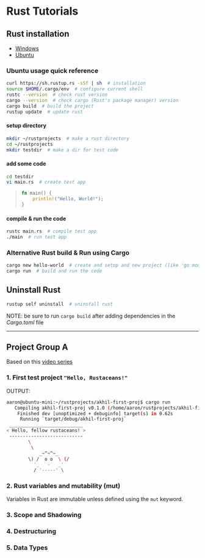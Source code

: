 # Rust Tutorials

## Rust installation

- [Windows](https://www.rust-lang.org/tools/install)
- [Ubuntu](https://www.journaldev.com/39960/install-rust-on-ubuntu-linux)

### Ubuntu usage quick reference

```bash
curl https://sh.rustup.rs -sSf | sh  # installation
source $HOME/.cargo/env  # configure current shell
rustc --version  # check rust version
cargo --version  # check cargo (Rust's package manager) version
cargo build  # build the project
rustup update  # update rust
```

#### setup directory

```bash
mkdir ~/rustprojects  # make a rust directory
cd ~/rustprojects
mkdir testdir  # make a dir for test code
```

#### add some code

```bash
cd testdir
vi main.rs  # create test app
```

> ```rust
> fn main() {
>     println!("Hello, World!");
> }
> ```

#### compile & run the code

```bash
rustc main.rs  # compile test app
./main  # run test app
```

### Alternative Rust build & Run using Cargo

```bash
cargo new hello-world  # create and setup and new project (like 'go mod init')
cargo run  # build and run the code
```

## Uninstall Rust

```bash
rustup self uninstall  # uninstall rust
```

NOTE: be sure to run `cargo build` after adding dependencies in the *Cargo.toml* file

---

## Project Group A

Based on this [video series](https://www.youtube.com/playlist?list=PL5dTjWUk_cPaPhW2SQ1OCNwu3h8D9dYHh)

### 1. First test project `"Hello, Rustaceans!"`

OUTPUT:

```bash
aaron@ubuntu-mini:~/rustprojects/akhil-first-proj$ cargo run
   Compiling akhil-first-proj v0.1.0 (/home/aaron/rustprojects/akhil-first-proj)
    Finished dev [unoptimized + debuginfo] target(s) in 0.62s
     Running `target/debug/akhil-first-proj`
 ___________________________
< Hello, fellow rustaceans! >
 ---------------------------
        \
         \
            _~^~^~_
        \) /  o o  \ (/
          '_   -   _'
          / '-----' \
```

### 2. Rust variables and mutability (mut)

Variables in Rust are immutable unless defined using the `mut` keyword.

### 3. Scope and Shadowing

### 4. Destructuring

### 5. Data Types



